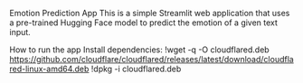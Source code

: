 Emotion Prediction App
This is a simple Streamlit web application that uses a pre-trained Hugging Face model to predict the emotion of a given text input.

How to run the app
Install dependencies:
    !wget -q -O cloudflared.deb https://github.com/cloudflare/cloudflared/releases/latest/download/cloudflared-linux-amd64.deb
    !dpkg -i cloudflared.deb
